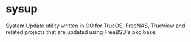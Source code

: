 # sysup
System Update utility written in GO for TrueOS, FreeNAS, TrueView and related projects that are updated using FreeBSD's pkg base.
